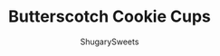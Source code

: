 ---
layout: ../../layouts/MarkdownPostLayout.astro
title: Butterscotch Cookie Cups
author: ShugarySweets
pubDate: 2020-01-08
description: "There are not enough words to describe how delicious these Butterscotch Cookie Cups taste. Just scroll down and look at the ingredient list and you’ll see why they are mouth watering delicious!"
image_url: https://www.shugarysweets.com/wp-content/uploads/2013/12/butterscotch-pecan-sandies-cookie-cups-1.jpg
tags: ["Cookies","American"]
calories: 107
protein: 1
carbohydrates: 13
fats: 6
fiber: 0
ingredients: ["1 cup unsalted butter, softened","1 cup powdered sugar","1/4 teaspoons kosher salt","2 1/4 cups all-purpose flour","1 teaspoon cornstarch","12 ounce package butterscotch morsels","1 cup chopped pecans","1 cup powdered sugar","1 teaspoon rum flavoring","3 Tablespoons heavy whipping cream","1/4 cup chopped pecans"]
serves: 60
time: "30 minutes"
prepTime: "15 minutes"
instructions: ["Beat butter, powdered sugar and salt until combined. Add flour and cornstarch. Fold in butterscotch and chopped pecans.","Roll dough into a 1 inch ball (about 1 Tbsp of dough). Place into a greased mini muffin pan.","Bake in a 325 degree oven for 15 minutes.  Remove and lightly press each top with a tart shaper (a water bottle cap would work too!). Just enough to give a small indent. Allow to cool in pans about 15 minutes. Remove and cool completely on wire rack.","For the glaze, whisk the sugar with rum flavoring and cream until smooth. Drizzle a small amount into the indent onto each cookie cup. Immediately sprinkle with chopped pecans.","Allow to set (about 15 minutes). Store in an airtight container for up to one week."]
nutrition: ["107 calories","13 grams carbohydrates","12 milligrams cholesterol","6 grams fat","0 grams fiber","1 grams protein","3 grams saturated fat","33 grams sodium","8 grams sugar","0 grams trans fat","3 grams unsaturated fat"]
---